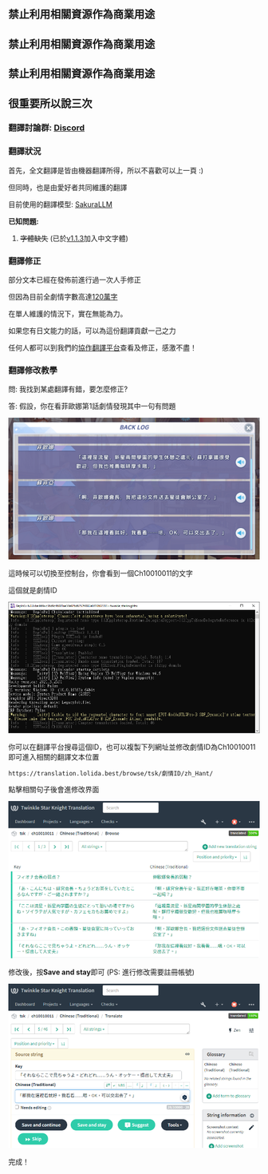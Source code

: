 ## 禁止利用相關資源作為商業用途

## 禁止利用相關資源作為商業用途

## 禁止利用相關資源作為商業用途

## 很重要所以說三次

### 翻譯討論群: [Discord](https://discord.gg/XAgHS4zAAk)

### 翻譯狀況

首先，全文翻譯是皆由機器翻譯所得，所以不喜歡可以上一頁 :)

但同時，也是由愛好者共同維護的翻譯

目前使用的翻譯模型: [SakuraLLM](https://github.com/SakuraLLM/Sakura-13B-Galgame)

**已知問題:** 

1. ~~字體缺失~~ (已於[v1.1.3](https://github.com/TSKModding/TSKHook/releases/tag/v1.1.3)加入中文字體)

### 翻譯修正

部分文本已經在發佈前進行過一次人手修正

但因為目前全劇情字數高達[120萬字](https://translation.lolida.best/projects/tsk/#information)

在單人維護的情況下，實在無能為力。

如果您有日文能力的話，可以為這份翻譯貢獻一己之力

任何人都可以到我們的[協作翻譯平台](https://translation.lolida.best/)查看及修正，感激不盡！

### 翻譯修改教學

問: 我找到某處翻譯有錯，要怎麼修正?

答: 假設，你在看菲歐娜第1話劇情發現其中一句有問題

![tsk_translation2.png](./img/tsk_translation1.png)

這時候可以切換至控制台，你會看到一個Ch10010011的文字

這個就是劇情ID

![tsk_translation3.png](./img/tsk_translation2.png)

你可以在翻譯平台搜尋這個ID，也可以複製下列網址並修改劇情ID為Ch10010011即可進入相關的翻譯文本位置

`https://translation.lolida.best/browse/tsk/劇情ID/zh_Hant/`

點擊相關句子後會進修改界面

![tsk_translation4.png](./img/tsk_translation3.png)

修改後，按**Save and stay**即可 (PS: 進行修改需要註冊帳號)

![tsk_translation5.png](./img/tsk_translation4.png)

完成！
